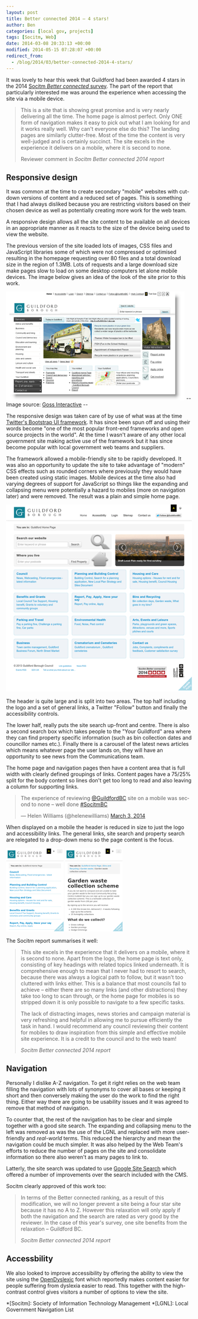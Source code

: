 ```yaml
---
layout: post
title: Better connected 2014 – 4 stars!
author: Ben
categories: [local gov, projects]
tags: [Socitm, Web]
date: 2014-03-08 20:33:13 +00:00
modified: 2014-05-15 07:28:07 +00:00
redirect_from:
  - /blog/2014/03/better-connected-2014-4-stars/
---
```

It was lovely to hear this week that Guildford had been awarded 4 stars in the 2014 [Socitm _Better connected_ survey](https://www.socitm.net/research/socitm-insight/better-connected). The part of the report that particularly interested me was around the experience when accessing the site via a mobile device.

> This is a site that is showing great promise and is very nearly delivering all the time. The home page is almost perfect. Only ONE form of navigation makes it easy to pick out what I am  looking for and it works really well. Why can't everyone else do this? The landing pages are similarly clutter-free. Most of the time the content is very well-judged and is certainly succinct. The site excels in the experience it delivers on a mobile, where it is second to none.
>
> Reviewer comment in <cite title="Socitm Better connected 2014 report">Socitm Better connected 2014 report</cite>

## Responsive design

It was common at the time to create secondary "mobile" websites with cut-down versions of content and a reduced set of pages. This is something that I had always disliked because you are restricting visitors based on their chosen device as well as potentially creating more work for the web team.

A responsive design allows all the site content to be available on all devices in an appropriate manner as it reacts to the size of the device being used to view the website. 

The previous version of the site loaded lots of images, CSS files and JavaScript libraries some of which were not compressed or optimised resulting in the homepage requesting over 80 files and a total download size in the region of 1.3MB. Lots of requests and a large download size make pages slow to load on some desktop computers let alone mobile devices. The image below gives an idea of the look of the site prior to this work.

![A screenshot of the Guildford Borough Council homepage](/content/2014/03/guildfordbc-homepage-pre.png "Guildford Borough Council homepage")
-- Image source: [Goss Interactive](http://www.gossinteractive.com/news/goss-congratulates-guildford-borough-council-for-website-success) --

The responsive design was taken care of by use of what was at the time <a href="http://getbootstrap.com/2.3.2/">Twitter's Bootstrap UI framework</a>. It has since been spun off and using their words become "one of the most popular front-end frameworks and open source projects in the world". At the time I wasn't aware of any other local government site making active use of the framework but it has since become popular with local government web teams and suppliers.

The framework allowed a mobile-friendly site to be rapidly developed. It was also an opportunity to update the site to take advantage of "modern" CSS effects such as rounded corners where previously they would have been created using static images. Mobile devices at the time also had varying degrees of support for JavaScript so things like the expanding and collapsing menu were potentially a hazard to mobiles (more on navigation later) and were removed. The result was a plain and simple home page.

![A screenshot of the Guildford Borough Council homepage](/content/2014/03/guildfordbc-homepage-post.png "Guildford Borough Council homepage")

The header is quite large and is split into two areas. The top half including the logo and a set of general links, a Twitter "Follow" button and finally the accessibility controls.

The lower half, really puts the site search up-front and centre. There is also a second search box which takes people to the "Your Guildford" area where they can find property specific information (such as bin collection dates and councillor names etc.). Finally there is a carousel of the latest news articles which means whatever page the user lands on, they will have an opportunity to see news from the Communications team.

The home page and navigation pages then have a content area that is full width with clearly defined groupings of links. Content pages have a 75/25% split for the body content so lines don't get too long to read and also leaving a column for supporting links.

<blockquote class="twitter-tweet" lang="en"><p>The experience of reviewing <a href="https://twitter.com/GuildfordBC">@GuildfordBC</a> site on a mobile was second to none &#8211; well done <a href="https://twitter.com/search?q=%23SocitmBC&amp;src=hash">#SocitmBC</a></p>
<p>&mdash; Helen Williams (@helenewilliams) <a href="https://twitter.com/helenewilliams/statuses/440435435203207168">March 3, 2014</a></p></blockquote>

<script async src="//platform.twitter.com/widgets.js" charset="utf-8"></script>

When displayed on a mobile the header is reduced in size to just the logo and accessibility links. The general links, site search and property search are relegated to a drop-down menu so the page content is the focus.

![A screenshot of the Guildford Borough Council homepage on a mobile device](/content/2014/03/guildfordbc-homepage-post-mobile.png "Guildford Borough Council homepage on a mobile") ![A screenshot of the Guildford Borough Council content page on a mobile](/content/2014/03/guildfordbc-content-post-mobile.png "Guildford Borough Council content page on a mobile")

The Socitm report summarises it well:

> This site excels in the experience that it delivers on a mobile, where it is second to none. Apart from the logo, the home page is text only, consisting of key headings with related topics linked underneath. It is comprehensive enough to mean that I never had to resort to search, because there was always a logical path to follow, but it wasn't too cluttered with links either. This is a balance that most councils fail to achieve – either there are so many links (and other distractions) they take too long to scan through, or the home page for mobiles is so stripped down it is only possible to navigate to a few specific tasks.
>
> The lack of distracting images, news stories and campaign material is very refreshing and helpful in allowing me to pursue efficiently the task in hand. I would recommend any council reviewing their content for mobiles to draw inspiration from this simple and effective mobile site experience. It is a credit to the council and to the web team!
>
> <cite title="Socitm Better connected 2014 report">Socitm Better connected 2014 report</cite>

## Navigation

Personally I dislike A-Z navigation. To get it right relies on the web team filling the navigation with lots of synonyms to cover all bases or keeping it short and then conversely making the user do the work to find the right thing. Either way there are going to be usability issues and it was agreed to remove that method of navigation.

To counter that, the rest of the navigation has to be clear and simple together with a good site search. The expanding and collapsing menu to the left was removed as was the use of the LGNL and replaced with more user-friendly and <em>real-world</em> terms. This reduced the hierarchy and mean the navigation could be much simpler. It was also helped by the Web Team's efforts to reduce the number of pages on the site and consolidate information so there also weren't as many pages to link to.

Latterly, the site search was updated to use <a href="http://www.google.com/enterprise/search/products/gss.html">Google Site Search</a> which offered a number of improvements over the search included with the CMS.

Socitm clearly approved of this work too:

> In terms of the Better connected ranking, as a result of this modification, we will no longer prevent a site being a four star site because it has no A to Z. However this relaxation will only apply if both the navigation and the search are rated as very good by the reviewer. In the case of this year's survey, one site benefits from the relaxation – Guildford BC.
>
> <cite title="Socitm Better connected 2014 report">Socitm Better connected 2014 report</cite>

## Accessbility

We also looked to improve accessibility by offering the ability to view the site using the <a href="http://opendyslexic.org/">OpenDyslexic</a> font which reportedly makes content easier for people suffering from dyslexia easier to read. This together with the high-contrast control gives visitors a number of options to view the site.

*[Socitm]: Society of Information Technology Management
*[LGNL]: Local Government Navigation List